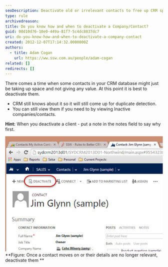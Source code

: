 ```yaml
---
seoDescription: Deactivate old or irrelevant contacts to free up CRM space and optimize your database for duplicate detection.
type: rule
archivedreason:
title: Do you know how and when to deactivate a Company/Contact?
guid: 08d10d76-10e0-449a-81f7-5c4dc8837dc7
uri: do-you-know-how-and-when-to-deactivate-a-company-contact
created: 2012-12-07T17:14:32.0000000Z
authors:
  - title: Adam Cogan
    url: https://ww.ssw.com.au/people/adam-cogan
related: []
redirects: []
---
```


There comes a time when some contacts in your CRM database might just be taking up space and not giving any value. At this point it is best to deactivate them.

<!--endintro-->

- CRM still knows about it so it will still come up for duplicate detection.
- You can still view them if you need to by viewing Inactive companies/contacts.

**Hint:** When you deactivate a client - put a note in the notes field to say why first.

![](CRM-DeactivateContact.jpg)
**Figure: Once a contact moves on or their details are no longer relevant, deactivate them
**
